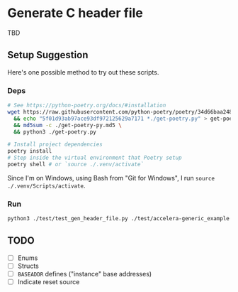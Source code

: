 # Generate C header file

TBD


## Setup Suggestion

Here's one possible method to try out these scripts.

### Deps

```bash
# See https://python-poetry.org/docs/#installation
wget https://raw.githubusercontent.com/python-poetry/poetry/34d66baa24875bbf799276a8509743cf595ab662/get-poetry.py \
  && echo "5f01d93ab97ace93df972125629a7171 *./get-poetry.py" > get-poetry-py.md5 \
  && md5sum -c ./get-poetry-py.md5 \
  && python3 ./get-poetry.py

# Install project dependencies
poetry install
# Step inside the virtual environment that Poetry setup
poetry shell # or `source ./.venv/activate`
```

Since I'm on Windows, using Bash from "Git for Windows", I run `source ./.venv/Scripts/activate`.

### Run

```bash
python3 ./test/test_gen_header_file.py ./test/accelera-generic_example.rdl
```

## TODO

* [ ] Enums
* [ ] Structs
* [ ] `BASEADDR` defines ("instance" base addresses)
* [ ] Indicate reset source
